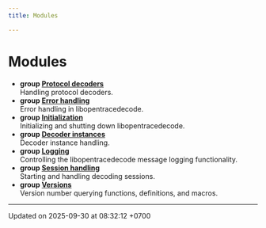 ```yaml
---
title: Modules

---
```


# Modules




* **group [Protocol decoders](Modules/a00083.md)** <br>Handling protocol decoders. 
* **group [Error handling](Modules/a00084.md)** <br>Error handling in libopentracedecode. 
* **group [Initialization](Modules/a00087.md)** <br>Initializing and shutting down libopentracedecode. 
* **group [Decoder instances](Modules/a00085.md)** <br>Decoder instance handling. 
* **group [Logging](Modules/a00086.md)** <br>Controlling the libopentracedecode message logging functionality. 
* **group [Session handling](Modules/a00088.md)** <br>Starting and handling decoding sessions. 
* **group [Versions](Modules/a00089.md)** <br>Version number querying functions, definitions, and macros. 



-------------------------------

Updated on 2025-09-30 at 08:32:12 +0700

